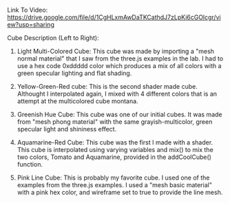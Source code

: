 
Link To Video:
https://drive.google.com/file/d/1CgHLxmAwDaTKCathdJ7zLpKi6cGOlcgr/view?usp=sharing

Cube Description (Left to Right):

1) Light Multi-Colored Cube:
     This cube was made by importing a "mesh normal material" that I saw from the three.js examples in the lab. I had to use a hex code 0xddddd color which produces a mix of all colors with a green specular lighting and flat shading.
     
2) Yellow-Green-Red cube:
    This is the second shader made cube. Althought I interpolated again, I mixed with 4 different colors that is an attempt at the multicolored cube montana.

3) Greenish Hue Cube:
    This cube was one of our initial cubes. It was made from "mesh phong material" with the same grayish-multicolor, green specular light and shininess effect. 
    
4) Aquamarine-Red Cube:
    This cube was the first I made with a shader. This cube is interpolated using varying variables and mix() to mix the two colors, Tomato and Aquamarine, provided in the addCoolCube() function. 
    
5) Pink Line Cube:
    This is probably my favorite cube. I used one of the examples from the three.js examples. I used a "mesh basic material" with a pink hex color, and wireframe set to true to provide the line mesh.
